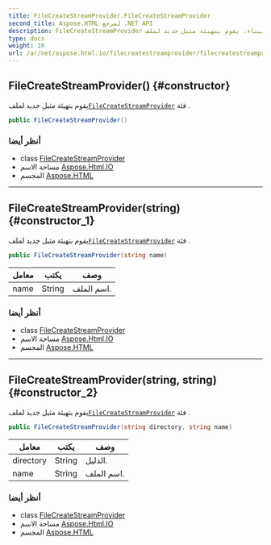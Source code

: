 ```yaml
---
title: FileCreateStreamProvider.FileCreateStreamProvider
second_title: Aspose.HTML لمرجع .NET API
description: FileCreateStreamProvider البناء. يقوم بتهيئة مثيل جديد لملفFileCreateStreamProvider فئة .
type: docs
weight: 10
url: /ar/net/aspose.html.io/filecreatestreamprovider/filecreatestreamprovider/
---
```

## FileCreateStreamProvider() {#constructor}

يقوم بتهيئة مثيل جديد لملف[`FileCreateStreamProvider`](../) فئة .

```csharp
public FileCreateStreamProvider()
```

### أنظر أيضا

* class [FileCreateStreamProvider](../)
* مساحة الاسم [Aspose.Html.IO](../../filecreatestreamprovider/)
* المجسم [Aspose.HTML](../../../)

---

## FileCreateStreamProvider(string) {#constructor_1}

يقوم بتهيئة مثيل جديد لملف[`FileCreateStreamProvider`](../) فئة .

```csharp
public FileCreateStreamProvider(string name)
```

| معامل | يكتب | وصف |
| --- | --- | --- |
| name | String | اسم الملف. |

### أنظر أيضا

* class [FileCreateStreamProvider](../)
* مساحة الاسم [Aspose.Html.IO](../../filecreatestreamprovider/)
* المجسم [Aspose.HTML](../../../)

---

## FileCreateStreamProvider(string, string) {#constructor_2}

يقوم بتهيئة مثيل جديد لملف[`FileCreateStreamProvider`](../) فئة .

```csharp
public FileCreateStreamProvider(string directory, string name)
```

| معامل | يكتب | وصف |
| --- | --- | --- |
| directory | String | الدليل. |
| name | String | اسم الملف. |

### أنظر أيضا

* class [FileCreateStreamProvider](../)
* مساحة الاسم [Aspose.Html.IO](../../filecreatestreamprovider/)
* المجسم [Aspose.HTML](../../../)


